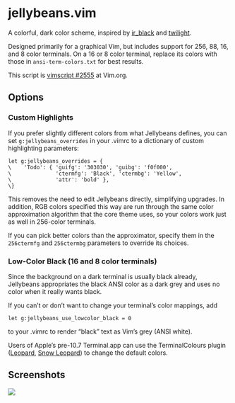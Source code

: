 jellybeans.vim
==============

A colorful, dark color scheme, inspired by [ir_black][] and [twilight][].

Designed primarily for a graphical Vim, but includes support for 256, 88, 16,
and 8 color terminals. On a 16 or 8 color terminal, replace its colors with
those in `ansi-term-colors.txt` for best results.

This script is [vimscript #2555][vimscript] at Vim.org.

## Options

### Custom Highlights

If you prefer slightly different colors from what Jellybeans defines,
you can set `g:jellybeans_overrides` in your .vimrc to a dictionary of
custom highlighting parameters:

    let g:jellybeans_overrides = {
    \    'Todo': { 'guifg': '303030', 'guibg': 'f0f000',
    \              'ctermfg': 'Black', 'ctermbg': 'Yellow',
    \              'attr': 'bold' },
    \}

This removes the need to edit Jellybeans directly, simplifying
upgrades. In addition, RGB colors specified this way are run through
the same color approximation algorithm that the core theme uses, so
your colors work just as well in 256-color terminals.

If you can pick better colors than the approximator, specify them
in the `256ctermfg` and `256ctermbg` parameters to override
its choices.

### Low-Color Black (16 and 8 color terminals)

Since the background on a dark terminal is usually black already,
Jellybeans appropriates the black ANSI color as a dark grey and
uses no color when it really wants black.

If you can’t or don’t want to change your terminal’s color
mappings, add

    let g:jellybeans_use_lowcolor_black = 0

to your .vimrc to render “black” text as Vim’s grey (ANSI white).

Users of Apple’s pre-10.7 Terminal.app can use the TerminalColours
plugin ([Leopard][tc-leopard], [Snow Leopard][tc-snowleopard]) to
change the default colors.

## Screenshots

![][preview-ss]


[ir_black]: http://blog.infinitered.com/entries/show/6
[twilight]: http://www.vim.org/scripts/script.php?script_id=1677
[vimscript]: http://www.vim.org/scripts/script.php?script_id=2555
[tc-leopard]: http://ciaranwal.sh/2007/11/01/customising-colours-in-leopard-terminal
[tc-snowleopard]: http://github.com/timmfin/terminalcolours
[preview-ss]: http://nanotech.nanotechcorp.net/downloads/jellybeans-preview.png
